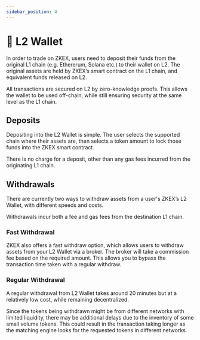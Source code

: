 ```yaml
---
sidebar_position: 4
---
```


# 👛 L2 Wallet

In order to trade on ZKEX, users need to deposit their funds from the original L1 chain (e.g. Ethererum, Solana etc.) to their wallet on L2. The original assets are held by ZKEX’s smart contract on the L1 chain, and equivalent funds released on L2.

All transactions are secured on L2 by zero-knowledge proofs. This allows the wallet to be used off-chain, while still ensuring security at the same level as the L1 chain.

## Deposits

Depositing into the L2 Wallet is simple. The user selects the supported chain where their assets are, then selects a token amount to lock those funds into the ZKEX smart contract.

There is no charge for a deposit, other than any gas fees incurred from the originating L1 chain.

## Withdrawals

There are currently two ways to withdraw assets from a user's ZKEX’s L2 Wallet, with different speeds and costs.

Withdrawals incur both a fee and gas fees from the destination L1 chain.

### Fast Withdrawal

ZKEX also offers a fast withdraw option, which allows users to withdraw assets from your L2 Wallet via a broker. The broker will take a commission fee based on the required amount. This allows you to bypass the transaction time taken with a regular withdraw.

### Regular Withdrawal

A regular withdrawal from L2 Wallet takes around 20 minutes but at a relatively low cost, while remaining decentralized.

Since the tokens being withdrawn might be from different networks with limited liquidity, there may be additional delays due to the inventory of some small volume tokens. This could result in the transaction taking longer as the matching engine looks for the requested tokens in different networks.
